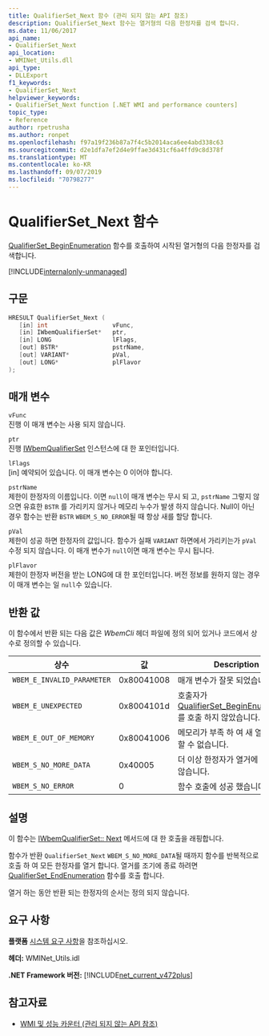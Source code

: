 ```yaml
---
title: QualifierSet_Next 함수 (관리 되지 않는 API 참조)
description: QualifierSet_Next 함수는 열거형의 다음 한정자를 검색 합니다.
ms.date: 11/06/2017
api_name:
- QualifierSet_Next
api_location:
- WMINet_Utils.dll
api_type:
- DLLExport
f1_keywords:
- QualifierSet_Next
helpviewer_keywords:
- QualifierSet_Next function [.NET WMI and performance counters]
topic_type:
- Reference
author: rpetrusha
ms.author: ronpet
ms.openlocfilehash: f97a19f236b87a7f4c5b2014aca6ee4abd338c63
ms.sourcegitcommit: d2e1dfa7ef2d4e9ffae3d431cf6a4ffd9c8d378f
ms.translationtype: MT
ms.contentlocale: ko-KR
ms.lasthandoff: 09/07/2019
ms.locfileid: "70798277"
---
```

# <a name="qualifierset_next-function"></a>QualifierSet_Next 함수
[QualifierSet_BeginEnumeration](qualifierset-beginenumeration.md) 함수를 호출하여 시작된 열거형의 다음 한정자를 검색합니다.   

[!INCLUDE[internalonly-unmanaged](../../../../includes/internalonly-unmanaged.md)]
  
## <a name="syntax"></a>구문  
  
```cpp  
HRESULT QualifierSet_Next (
   [in] int                  vFunc, 
   [in] IWbemQualifierSet*   ptr, 
   [in] LONG                 lFlags,
   [out] BSTR*               pstrName,        
   [out] VARIANT*            pVal,
   [out] LONG*               plFlavor                 
); 
```  

## <a name="parameters"></a>매개 변수

`vFunc`   
진행 이 매개 변수는 사용 되지 않습니다.

`ptr`   
진행 [IWbemQualifierSet](/windows/desktop/api/wbemcli/nn-wbemcli-iwbemqualifierset) 인스턴스에 대 한 포인터입니다.

`lFlags`   
[in] 예약되어 있습니다. 이 매개 변수는 0 이어야 합니다.

`pstrName`   
제한이 한정자의 이름입니다. 이면 `null`이 매개 변수는 무시 되 고, `pstrName` 그렇지 않으면 유효한 `BSTR` 를 가리키지 않거나 메모리 누수가 발생 하지 않습니다. Null이 아닌 경우 함수는 반환 `BSTR` `WBEM_S_NO_ERROR`될 때 항상 새를 할당 합니다.

`pVal`   
제한이 성공 하면 한정자의 값입니다. 함수가 실패 `VARIANT` 하면에서 가리키는가 `pVal` 수정 되지 않습니다. 이 매개 변수가 `null`이면 매개 변수는 무시 됩니다.

`plFlavor`   
제한이 한정자 버전을 받는 LONG에 대 한 포인터입니다. 버전 정보를 원하지 않는 경우이 매개 변수는 일 `null`수 있습니다. 

## <a name="return-value"></a>반환 값

이 함수에서 반환 되는 다음 값은 *WbemCli* 헤더 파일에 정의 되어 있거나 코드에서 상수로 정의할 수 있습니다.

|상수  |값  |Description  |
|---------|---------|---------|
|`WBEM_E_INVALID_PARAMETER` | 0x80041008 | 매개 변수가 잘못 되었습니다. |
|`WBEM_E_UNEXPECTED` | 0x8004101d | 호출자가 [QualifierSet_BeginEnumeration](qualifierset-beginenumeration.md)를 호출 하지 않았습니다. |
|`WBEM_E_OUT_OF_MEMORY` | 0x80041006 | 메모리가 부족 하 여 새 열거를 시작할 수 없습니다. |
| `WBEM_S_NO_MORE_DATA` | 0x40005 | 더 이상 한정자가 열거에 남아 있지 않습니다. |
|`WBEM_S_NO_ERROR` | 0 | 함수 호출에 성공 했습니다.  |
  
## <a name="remarks"></a>설명

이 함수는 [IWbemQualifierSet:: Next](/windows/desktop/api/wbemcli/nf-wbemcli-iwbemqualifierset-next) 메서드에 대 한 호출을 래핑합니다.

함수가 반환 `QualifierSet_Next` `WBEM_S_NO_MORE_DATA`될 때까지 함수를 반복적으로 호출 하 여 모든 한정자를 열거 합니다. 열거를 조기에 종료 하려면 [QualifierSet_EndEnumeration](qualifierset-endenumeration.md) 함수를 호출 합니다.

열거 하는 동안 반환 되는 한정자의 순서는 정의 되지 않습니다.

## <a name="requirements"></a>요구 사항  
 **플랫폼** [시스템 요구 사항](../../get-started/system-requirements.md)을 참조하십시오.  
  
 **헤더:** WMINet_Utils.idl  
  
 **.NET Framework 버전:** [!INCLUDE[net_current_v472plus](../../../../includes/net-current-v472plus.md)]  
  
## <a name="see-also"></a>참고자료

- [WMI 및 성능 카운터 (관리 되지 않는 API 참조)](index.md)
